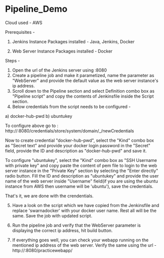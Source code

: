 # Pipeline_Demo
Cloud used - AWS

Prerequisites - 
1. Jenkins Instance 
Packages installed - Java, Jenkins, Docker

2. Web Server Instance 
Packages installed - Docker  

 Steps - 

1. Open the url of the Jenkins server using <Jenkins Instance IP Address>:8080
2. Create a pipeline job and make it parametized, name the parameter as "WebServer" and provide the default value as the web server instance's ip address.
3. Scroll down to the Pipeline section and select Definition combo box as "Pipeline script"
and copy the contents of Jenkinsfile inside the Script section.
4. Below credentials from the script needs to be configured -  

a) docker-hub-pwd
b) ubuntukey

To configure above go to : http://<Jenkins Instance IP Address>:8080/credentials/store/system/domain/_/newCredentials

Now to create credential "docker-hub-pwd", select the "Kind" combo box as "Secret text" and provide your docker login password in the "Secret" field, provide the ID and description as "docker-hub-pwd" and save it.

To configure "ubuntukey", select the "Kind" combo box as "SSH Username with private key" and copy paste the content of pem file to login to the web server instance in the "Private Key" section by selecting the "Enter directly" radio button. Fill the ID and description as "ubuntukey" and provide the user name of the web server inside "Username" field(if you are using the ubuntu instance from AWS then username will be 'ubuntu'), save the credentials. 

That's it, we are done with the crendentials.

5. Have a look on the script which we have copied from the Jenkinsfile and replace 'swarnadocker' with your docker user name. Rest all will be the same. Save the job with updated script.

6. Run the pipeline job and verify that the WebServer parameter is displaying the correct ip address, hit build button.

7. If everything goes well, you can check your webapp running on the mentioned ip address of the web server. Verify the same using the url - http://<Web Server Instance IP Address>:8080/practicewebapp/

